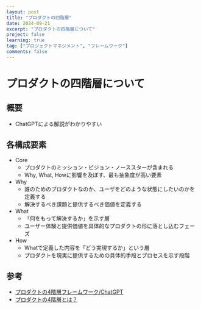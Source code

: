 ```yaml
---
layout: post
title: "プロダクトの四階層"
date: 2024-09-21
excerpt: "プロダクトの四階層について"
project: false
learning: true
tag: ["プロジェクトマネジメント", "フレームワーク"]
comments: false
---
```


# プロダクトの四階層について

## 概要
 - ChatGPTによる解説がわかりやすい

## 各構成要素
 - Core
   - プロダクトのミッション・ビジョン・ノーススターが含まれる
   - Why, What, Howに影響を及ぼす、最も抽象度が高い要素
 - Why
   - 誰のためのプロダクトなのか、ユーザをどのような状態にしたいのかを定義する
   - 解決するべき課題と提供するべき価値を定義する
 - What
   - 「何をもって解決するか」を示す層
   - ユーザー体験と提供価値を具体的なプロダクトの形に落とし込むフェーズ
 - How
   - Whatで定義した内容を「どう実現するか」という層
   - プロダクトを現実に提供するための具体的手段とプロセスを示す段階

## 参考
 - [プロダクトの4階層フレームワーク/ChatGPT](https://chatgpt.com/share/67c2708d-d538-8012-b3bc-417ca3ec7f76)
 - [プロダクトの4階層とは？](https://kotodori.jp/product/4-levels-of-products/)
